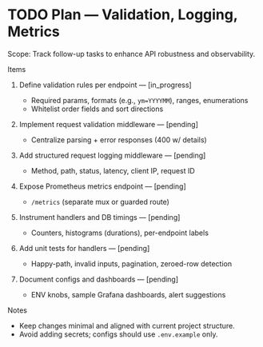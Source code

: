 # TODO Plan — Validation, Logging, Metrics

Scope: Track follow-up tasks to enhance API robustness and observability.

Items

1) Define validation rules per endpoint — [in_progress]
   - Required params, formats (e.g., `ym=YYYYMM`), ranges, enumerations
   - Whitelist order fields and sort directions

2) Implement request validation middleware — [pending]
   - Centralize parsing + error responses (400 w/ details)

3) Add structured request logging middleware — [pending]
   - Method, path, status, latency, client IP, request ID

4) Expose Prometheus metrics endpoint — [pending]
   - `/metrics` (separate mux or guarded route)

5) Instrument handlers and DB timings — [pending]
   - Counters, histograms (durations), per-endpoint labels

6) Add unit tests for handlers — [pending]
   - Happy-path, invalid inputs, pagination, zeroed-row detection

7) Document configs and dashboards — [pending]
   - ENV knobs, sample Grafana dashboards, alert suggestions

Notes

- Keep changes minimal and aligned with current project structure.
- Avoid adding secrets; configs should use `.env.example` only.
